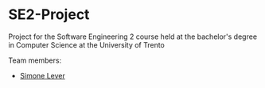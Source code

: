# SE2-Project
Project for the Software Engineering 2 course held at the bachelor's degree in Computer Science at the University of Trento

Team members:
 
* [Simone Lever](https://github.com/LeverSimone)